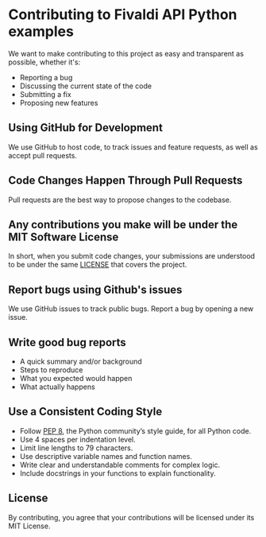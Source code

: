 # Contributing to Fivaldi API Python examples

We want to make contributing to this project as easy and transparent as possible, whether it's:

- Reporting a bug
- Discussing the current state of the code
- Submitting a fix
- Proposing new features

## Using GitHub for Development

We use GitHub to host code, to track issues and feature requests, as well as accept pull requests.

## Code Changes Happen Through Pull Requests

Pull requests are the best way to propose changes to the codebase.

## Any contributions you make will be under the MIT Software License

In short, when you submit code changes, your submissions are understood to be under the same [LICENSE](LICENSE) that covers the project.

## Report bugs using Github's issues

We use GitHub issues to track public bugs. Report a bug by opening a new issue.

## Write good bug reports

- A quick summary and/or background
- Steps to reproduce
- What you expected would happen
- What actually happens

## Use a Consistent Coding Style

* Follow [PEP 8](https://pep8.org/), the Python community’s style guide, for all Python code.
* Use 4 spaces per indentation level.
* Limit line lengths to 79 characters.
* Use descriptive variable names and function names.
* Write clear and understandable comments for complex logic.
* Include docstrings in your functions to explain functionality.

## License

By contributing, you agree that your contributions will be licensed under its MIT License.